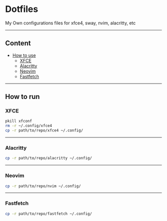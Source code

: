 # Dotfiles

My Own configurations files for xfce4, sway, nvim, alacritty, etc

---

## Content

- [How to use](#how-to-use)
  - [XFCE](#xfce)
  - [Alacritty](#alacritty)
  - [Neovim](#neovim)
  - [Fastfetch](#fastfetch)

---

## How to run

### XFCE

```bash
pkill xfconf
rm -r ~/.config/xfce4
cp -r path/to/repo/xfce4 ~/.config/
```

---

### Alacritty

```bash
cp -r path/to/repo/alacritty ~/.config/
```

---

### Neovim

```bash
cp -r path/to/repo/nvim ~/.config/
```

---

### Fastfetch

```bash
cp -r path/to/repo/fastfetch ~/.config/
```
